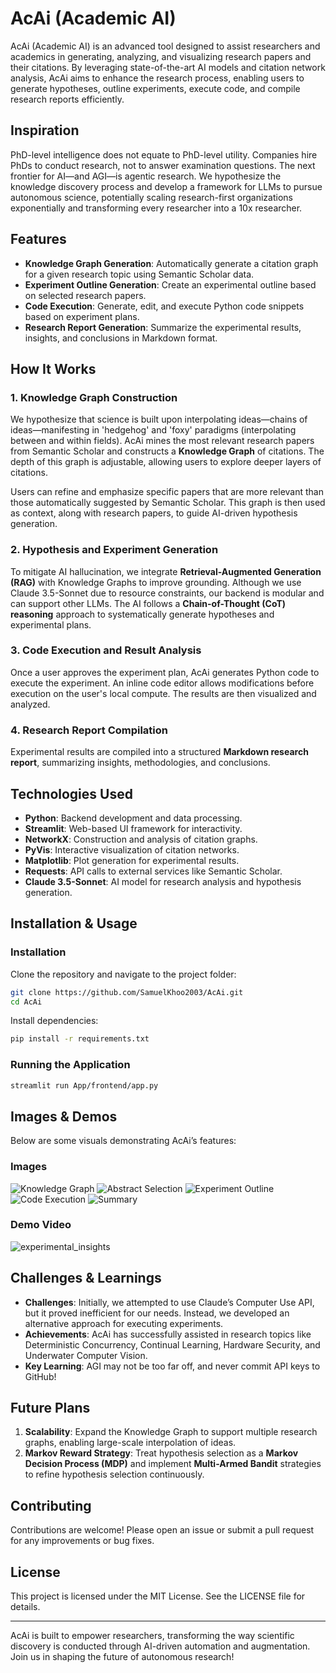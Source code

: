 # AcAi (Academic AI)

AcAi (Academic AI) is an advanced tool designed to assist researchers and academics in generating, analyzing, and visualizing research papers and their citations. By leveraging state-of-the-art AI models and citation network analysis, AcAi aims to enhance the research process, enabling users to generate hypotheses, outline experiments, execute code, and compile research reports efficiently.

## Inspiration

PhD-level intelligence does not equate to PhD-level utility. Companies hire PhDs to conduct research, not to answer examination questions. The next frontier for AI—and AGI—is agentic research. We hypothesize the knowledge discovery process and develop a framework for LLMs to pursue autonomous science, potentially scaling research-first organizations exponentially and transforming every researcher into a 10x researcher.

## Features

- **Knowledge Graph Generation**: Automatically generate a citation graph for a given research topic using Semantic Scholar data.
- **Experiment Outline Generation**: Create an experimental outline based on selected research papers.
- **Code Execution**: Generate, edit, and execute Python code snippets based on experiment plans.
- **Research Report Generation**: Summarize the experimental results, insights, and conclusions in Markdown format.

## How It Works

### 1. Knowledge Graph Construction
We hypothesize that science is built upon interpolating ideas—chains of ideas—manifesting in 'hedgehog' and 'foxy' paradigms (interpolating between and within fields). AcAi mines the most relevant research papers from Semantic Scholar and constructs a **Knowledge Graph** of citations. The depth of this graph is adjustable, allowing users to explore deeper layers of citations.

Users can refine and emphasize specific papers that are more relevant than those automatically suggested by Semantic Scholar. This graph is then used as context, along with research papers, to guide AI-driven hypothesis generation.

### 2. Hypothesis and Experiment Generation
To mitigate AI hallucination, we integrate **Retrieval-Augmented Generation (RAG)** with Knowledge Graphs to improve grounding. Although we use Claude 3.5-Sonnet due to resource constraints, our backend is modular and can support other LLMs. The AI follows a **Chain-of-Thought (CoT) reasoning** approach to systematically generate hypotheses and experimental plans.

### 3. Code Execution and Result Analysis
Once a user approves the experiment plan, AcAi generates Python code to execute the experiment. An inline code editor allows modifications before execution on the user's local compute. The results are then visualized and analyzed.

### 4. Research Report Compilation
Experimental results are compiled into a structured **Markdown research report**, summarizing insights, methodologies, and conclusions.

## Technologies Used

- **Python**: Backend development and data processing.
- **Streamlit**: Web-based UI framework for interactivity.
- **NetworkX**: Construction and analysis of citation graphs.
- **PyVis**: Interactive visualization of citation networks.
- **Matplotlib**: Plot generation for experimental results.
- **Requests**: API calls to external services like Semantic Scholar.
- **Claude 3.5-Sonnet**: AI model for research analysis and hypothesis generation.

## Installation & Usage

### Installation

Clone the repository and navigate to the project folder:

```sh
git clone https://github.com/SamuelKhoo2003/AcAi.git
cd AcAi
```

Install dependencies:

```sh
pip install -r requirements.txt
```

### Running the Application

```sh
streamlit run App/frontend/app.py
```

## Images & Demos

Below are some visuals demonstrating AcAi’s features:

### Images
![Knowledge Graph](Extras/readme_resources/knowledge_graph.jpg)
![Abstract Selection](Extras/readme_resources/abstract_selection.jpg)
![Experiment Outline](Extras/readme_resources/experimental_outline.jpg)
![Code Execution](Extras/readme_resources/code_generation.jpg)
![Summary](Extras/readme_resources/experimental_insights.jpg)

### Demo Video
![experimental_insights](https://github.com/user-attachments/assets/700a198a-6127-412b-a7d4-6ac72fec1f4d)

## Challenges & Learnings

- **Challenges**: Initially, we attempted to use Claude’s Computer Use API, but it proved inefficient for our needs. Instead, we developed an alternative approach for executing experiments.
- **Achievements**: AcAi has successfully assisted in research topics like Deterministic Concurrency, Continual Learning, Hardware Security, and Underwater Computer Vision.
- **Key Learning**: AGI may not be too far off, and never commit API keys to GitHub!

## Future Plans

1. **Scalability**: Expand the Knowledge Graph to support multiple research graphs, enabling large-scale interpolation of ideas.
2. **Markov Reward Strategy**: Treat hypothesis selection as a **Markov Decision Process (MDP)** and implement **Multi-Armed Bandit** strategies to refine hypothesis selection continuously.

## Contributing

Contributions are welcome! Please open an issue or submit a pull request for any improvements or bug fixes.

## License

This project is licensed under the MIT License. See the LICENSE file for details.

---

AcAi is built to empower researchers, transforming the way scientific discovery is conducted through AI-driven automation and augmentation. Join us in shaping the future of autonomous research!

